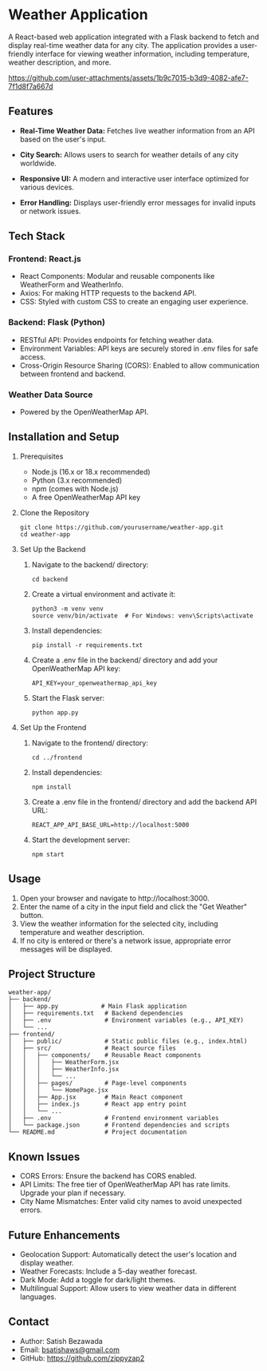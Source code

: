 # Weather Application

A React-based web application integrated with a Flask backend to fetch and display real-time weather data for any city. The application provides a user-friendly interface for viewing weather information, including temperature, weather description, and more.



https://github.com/user-attachments/assets/1b9c7015-b3d9-4082-afe7-7f1d8f7a667d



## Features
- **Real-Time Weather Data:** Fetches live weather information from an API based on the user's input.

- **City Search:** Allows users to search for weather details of any city worldwide.

- **Responsive UI:** A modern and interactive user interface optimized for various devices.

- **Error Handling:** Displays user-friendly error messages for invalid inputs or network issues.

## Tech Stack
### Frontend: React.js
- React Components: Modular and reusable components like WeatherForm and WeatherInfo.
- Axios: For making HTTP requests to the backend API.
- CSS: Styled with custom CSS to create an engaging user experience.

### Backend: Flask (Python)
- RESTful API: Provides endpoints for fetching weather data.
- Environment Variables: API keys are securely stored in .env files for safe access.
- Cross-Origin Resource Sharing (CORS): Enabled to allow communication between frontend and backend.

### Weather Data Source
- Powered by the OpenWeatherMap API.

## Installation and Setup
1. Prerequisites
   - Node.js (16.x or 18.x recommended)
   - Python (3.x recommended)
   - npm (comes with Node.js)
   - A free OpenWeatherMap API key
  
2. Clone the Repository
   ```
   git clone https://github.com/yourusername/weather-app.git
   cd weather-app
   ```
3. Set Up the Backend
    1. Navigate to the backend/ directory:
         ```
         cd backend
         ```
    2. Create a virtual environment and activate it:
         ```
         python3 -m venv venv
         source venv/bin/activate  # For Windows: venv\Scripts\activate
         ```
     3. Install dependencies:
          ```
          pip install -r requirements.txt
          ```
     4. Create a .env file in the backend/ directory and add your OpenWeatherMap API key:
          ```
          API_KEY=your_openweathermap_api_key
          ```
     5. Start the Flask server:
          ```
          python app.py
          ```
4. Set Up the Frontend
    1. Navigate to the frontend/ directory:
         ```
         cd ../frontend
         ```
    2. Install dependencies:
         ```
         npm install
         ```
     3. Create a .env file in the frontend/ directory and add the backend API URL:
          ```
          REACT_APP_API_BASE_URL=http://localhost:5000
          ```
     4. Start the development server:
          ```
          npm start
          ```
## Usage
1. Open your browser and navigate to http://localhost:3000.
2. Enter the name of a city in the input field and click the "Get Weather" button.
3. View the weather information for the selected city, including temperature and weather description.
4. If no city is entered or there's a network issue, appropriate error messages will be displayed.

## Project Structure

```
weather-app/
├── backend/
│   ├── app.py            # Main Flask application
│   ├── requirements.txt   # Backend dependencies
│   ├── .env               # Environment variables (e.g., API_KEY)
│   └── ...
├── frontend/
│   ├── public/            # Static public files (e.g., index.html)
│   ├── src/               # React source files
│   │   ├── components/    # Reusable React components
│   │   │   ├── WeatherForm.jsx
│   │   │   ├── WeatherInfo.jsx
│   │   │   └── ...
│   │   ├── pages/         # Page-level components
│   │   │   └── HomePage.jsx
│   │   ├── App.jsx        # Main React component
│   │   ├── index.js       # React app entry point
│   │   └── ...
│   ├── .env               # Frontend environment variables
│   └── package.json       # Frontend dependencies and scripts
└── README.md              # Project documentation
```
## Known Issues
- CORS Errors: Ensure the backend has CORS enabled.
- API Limits: The free tier of OpenWeatherMap API has rate limits. Upgrade your plan if necessary.
- City Name Mismatches: Enter valid city names to avoid unexpected errors.

## Future Enhancements
- Geolocation Support: Automatically detect the user's location and display weather.
- Weather Forecasts: Include a 5-day weather forecast.
- Dark Mode: Add a toggle for dark/light themes.
- Multilingual Support: Allow users to view weather data in different languages.

## Contact
- Author: Satish Bezawada
- Email: bsatishaws@gmail.com
- GitHub: https://github.com/zippyzap2
